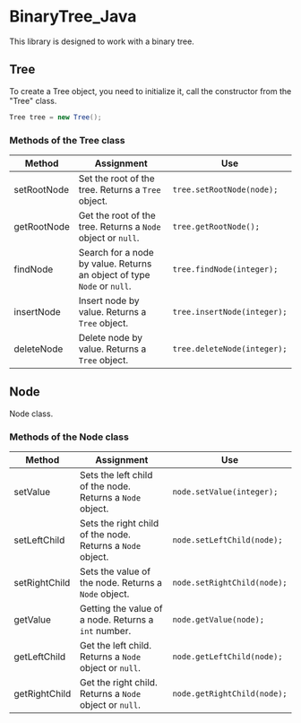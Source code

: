 # BinaryTree_Java

This library is designed to work with a binary tree.

## Tree

To create a Tree object, you need to initialize it, call the constructor from the "Tree" class.

```java
Tree tree = new Tree();
```

### Methods of the Tree class

| Method | Assignment | Use |
| - | - | - |
| setRootNode | Set the root of the tree. Returns a ```Tree``` object. | ```tree.setRootNode(node);``` |
| getRootNode | Get the root of the tree. Returns a ```Node``` object or ```null```. | ```tree.getRootNode();``` |
| findNode | Search for a node by value. Returns an object of type ```Node``` or ```null```. | ```tree.findNode(integer);``` |
| insertNode | Insert node by value. Returns a ```Tree``` object. | ```tree.insertNode(integer);``` |
| deleteNode | Delete node by value. Returns a ```Tree``` object. | ```tree.deleteNode(integer);``` |

## Node

Node class.

### Methods of the Node class
| Method | Assignment | Use |
| - | - | - |
| setValue | Sets the left child of the node. Returns a ```Node``` object. | ```node.setValue(integer);``` |
| setLeftChild | Sets the right child of the node. Returns a ```Node``` object. | ```node.setLeftChild(node);``` |
| setRightChild | Sets the value of the node. Returns a ```Node``` object. | ```node.setRightChild(node);``` |
| getValue | Getting the value of a node. Returns a ```int``` number. | ```node.getValue(node);``` |
| getLeftChild | Get the left child. Returns a ```Node``` object or ```null```. | ```node.getLeftChild(node);``` |
| getRightChild | Get the right child. Returns a ```Node``` object or ```null```. | ```node.getRightChild(node);``` |
